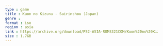 ```yaml
---
type : game
title : Kuon no Kizuna - Sairinshou (Japan)
genre : 
format : iso
region : asia
link : https://archive.org/download/PS2-ASIA-ROMS321COM/Kuon%20no%20Kizuna%20-%20Sairinshou%20%28Japan%29.7z
size : 1.7GB
---
```

